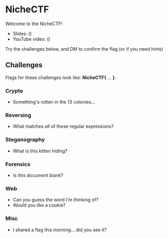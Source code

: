 # NicheCTF

Welcome to the NicheCTF!
* Slides: ()
* YouTube video: ()

Try the challenges below, and DM to confirm the flag (or if you need hints)

## Challenges
Flags for these challenges look like: **NicheCTF{** ... **}**.  
### Crypto
* Something's rotten in the 13 colonies...

### Reversing
* What matches *all* of these regular expressions?

### Steganography
* What is this kitten hiding?

### Forensics
* Is this document blank?

### Web
* Can you guess the word I'm thinking of?
* Would you like a cookie?

### Misc
* I shared a flag this morning... did you see it?
